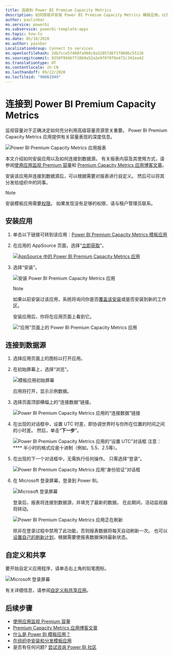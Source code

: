```yaml
---
title: 连接到 Power BI Premium Capacity Metrics
description: 如何获取并安装 Power BI Premium Capacity Metrics 模板应用，以及如何连接到数据
author: paulinbar
ms.service: powerbi
ms.subservice: powerbi-template-apps
ms.topic: how-to
ms.date: 05/18/2020
ms.author: painbar
LocalizationGroup: Connect to services
ms.openlocfilehash: 2db7cce57408fa988c9a32057d6f1f880bc55126
ms.sourcegitcommit: 9350f994b7f18b0a52a2e9f8f8f8e472c342ea42
ms.translationtype: HT
ms.contentlocale: zh-CN
ms.lasthandoff: 09/22/2020
ms.locfileid: "90861949"
---
```

# <a name="connect-to-power-bi-premium-capacity-metrics"></a>连接到 Power BI Premium Capacity Metrics
监视容量对于正确决定如何充分利用高级容量资源至关重要。 Power BI Premium Capacity Metrics 应用提供有关容量表现的深度信息。

![Power BI Premium Capacity Metrics 应用报表](media/service-connect-to-pbi-premium-capacity-metrics/service-pbi-premium-capacity-metrics-app-report.png)

本文介绍如何安装应用以及如何连接到数据源。 有关报表内容及其使用方式，请参阅[使用应用监视 Premium 容量](../admin/service-admin-premium-monitor-capacity.md)和 [Premium Capacity Metrics 应用博客文章](https://powerbi.microsoft.com/blog/premium-capacity-metrics-app-new-health-center-with-kpis-to-explore-relevant-metrics-and-steps-to-mitigate-issues/)。

安装该应用并连接到数据源后，可以根据需要对报表进行自定义。 然后可以将其分发给组织中的同事。

> [!NOTE]
> 安装模板应用需要[权限](./service-template-apps-install-distribute.md#prerequisites)。 如果发现没有足够的权限，请与租户管理员联系。

## <a name="install-the-app"></a>安装应用

1. 单击以下链接可转到该应用：[Power BI Premium Capacity Metrics 模板应用](https://app.powerbi.com/groups/me/getapps/services/pbi_pcmm.capacity-metrics-dxt)

1. 在应用的 AppSource 页面，选择“[立即获取](https://app.powerbi.com/groups/me/getapps/services/pbi_pcmm.capacity-metrics-dxt)”。

    [![AppSource 中的 Power BI Premium Capacity Metrics 应用](media/service-connect-to-pbi-premium-capacity-metrics/service-pbi-premium-capacity-metrics-app-appsource-get-it-now.png)](https://app.powerbi.com/groups/me/getapps/services/pbi_pcmm.capacity-metrics-dxt)

1. 选择“安装”。 

    ![安装 Power BI Premium Capacity Metrics 应用](media/service-connect-to-pbi-premium-capacity-metrics/service-pbi-premium-capacity-metric-select-install.png)

    > [!NOTE]
    > 如果以前安装过该应用，系统将询问你是否[覆盖该安装](./service-template-apps-install-distribute.md#update-a-template-app)或是否安装到新的工作区。

    安装应用后，你将在应用页面上看到它。

   ![“应用”页面上的 Power BI Premium Capacity Metrics 应用](media/service-connect-to-pbi-premium-capacity-metrics/service-pbi-premium-capacity-metrics-app-apps-page-icon.png)

## <a name="connect-to-data-sources"></a>连接到数据源

1. 选择应用页面上的图标以打开应用。

1. 在初始屏幕上，选择“浏览”。

   ![模板应用初始屏幕](media/service-connect-to-pbi-premium-capacity-metrics/service-pbi-premium-capacity-metrics-app-splash-screen.png)

   应用将打开，显示示例数据。

1. 选择页面顶部横幅上的“连接数据”链接。

   ![Power BI Premium Capacity Metrics 应用的“连接数据”链接](media/service-connect-to-pbi-premium-capacity-metrics/service-pbi-premium-capacity-metrics-app-connect-data.png)

1. 在出现的对话框中，设置 UTC 时差，即协调世界时与你所在位置的时间之间的小时差。 然后，单击“**下一步**”。
  
   ![Power BI Premium Capacity Metrics 应用的“设置 UTC”对话框](media/service-connect-to-pbi-premium-capacity-metrics/service-pbi-premium-capacity-metrics-app-setutc-dialog.png)
   注意：**** 半小时的格式应是十进制（例如，5.5、2.5等）。

1. 在出现的下一个对话框中，无需执行任何操作。 只需选择“登录”。

   ![Power BI Premium Capacity Metrics 应用“身份验证”对话框](media/service-connect-to-pbi-premium-capacity-metrics/service-pbi-premium-capacity-metrics-app-authentication-dialog.png)

1. 在 Microsoft 登录屏幕，登录到 Power BI。

   ![Microsoft 登录屏幕](media/service-connect-to-pbi-premium-capacity-metrics/service-pbi-premium-capacity-metrics-app-microsoft-login.png)

   登录后，报表将连接到数据源，并填充了最新的数据。 在此期间，活动监视器将转动。

   ![Power BI Premium Capacity Metrics 应用正在刷新](media/service-connect-to-pbi-premium-capacity-metrics/service-pbi-premium-capacity-metrics-app-refresh-monitor.png)

   除非在登录过程中禁用了此功能，否则报表数据将每天自动刷新一次。 也可以[设置自己的刷新计划](./refresh-scheduled-refresh.md)，根据需要使报表数据保持最新状态。

## <a name="customize-and-share"></a>自定义和共享

要开始自定义应用程序，请单击右上角的铅笔图标。

 ![Microsoft 登录屏幕](media/service-connect-to-pbi-premium-capacity-metrics/service-pbi-premium-capacity-metrics-app-customize.png)

有关详细信息，请参阅[自定义和共享应用](./service-template-apps-install-distribute.md#customize-and-share-the-app)。

## <a name="next-steps"></a>后续步骤
* [使用应用监视 Premium 容量](../admin/service-admin-premium-monitor-capacity.md)
* [Premium Capacity Metrics 应用博客文章](https://powerbi.microsoft.com/blog/premium-capacity-metrics-app-new-health-center-with-kpis-to-explore-relevant-metrics-and-steps-to-mitigate-issues/)
* [什么是 Power BI 模板应用？](./service-template-apps-overview.md)
* [在组织中安装和分发模板应用](./service-template-apps-install-distribute.md)
* 是否有任何问题? [尝试咨询 Power BI 社区](https://community.powerbi.com/)